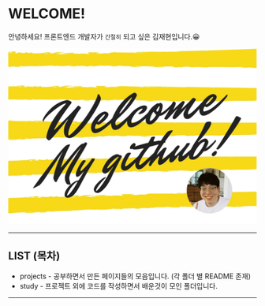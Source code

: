 # WELCOME!

안녕하세요! 프론트엔드 개발자가 `간절히` 되고 싶은 김재현입니다.😀

<img src="study/freeNote(reference)/img/welcome_face.jpg" alt="welcome">

<hr>

## LIST (목차)

- projects - 공부하면서 만든 페이지들의 모음입니다. (각 폴더 별 README 존재)
- study - 프로젝트 외에 코드를 작성하면서 배운것이 모인 폴더입니다.
<hr>
